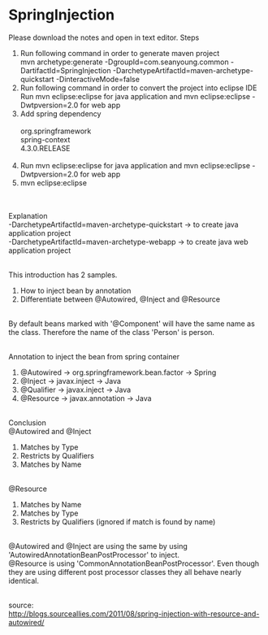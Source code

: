 # SpringInjection
Please download the notes and open in text editor.
Steps<br/>
1. Run following command in order to generate maven project<br/>
mvn archetype:generate -DgroupId=com.seanyoung.common -DartifactId=SpringInjection -DarchetypeArtifactId=maven-archetype-quickstart -DinteractiveMode=false<br/>
2. Run following command in order to convert the project into eclipse IDE<br/> 
Run mvn eclipse:eclipse for java application and mvn eclipse:eclipse -Dwtpversion=2.0 for web app<br/>
3. Add spring dependency<br/>
<dependency><br/>
	<groupId>org.springframework</groupId><br/>
	<artifactId>spring-context</artifactId><br/>
	<version>4.3.0.RELEASE</version><br/>
</dependency><br/>
3. Run mvn eclipse:eclipse for java application and mvn eclipse:eclipse -Dwtpversion=2.0 for web app<br/>
4. mvn eclipse:eclipse<br/><br/><br/>


Explanation<br/>
-DarchetypeArtifactId=maven-archetype-quickstart -> to create java application project<br/>
-DarchetypeArtifactId=maven-archetype-webapp -> to create java web application project<br/><br/>

This introduction has 2 samples.<br/>
1. How to inject bean by annotation<br/>
2. Differentiate between @Autowired, @Inject and @Resource<br/><br/>

By default beans marked with '@Component' will have the same name as the class. Therefore the name of the class 'Person' is person.<br/><br/>

Annotation to inject the bean from spring container<br/>
1. @Autowired -> org.springframework.bean.factor -> Spring <br/>
2. @Inject -> javax.inject -> Java<br/>
3. @Qualifier -> javax.inject -> Java<br/>
4. @Resource -> javax.annotation -> Java<br/><br/>

Conclusion<br/>
@Autowired and @Inject<br/>
1. Matches by Type<br/>
2. Restricts by Qualifiers<br/>
3. Matches by Name<br/><br/>

@Resource<br/>
1. Matches by Name<br/>
2. Matches by Type<br/>
3. Restricts by Qualifiers (ignored if match is found by name)<br/><br/>

@Autowired and @Inject are using the same by using 'AutowiredAnnotationBeanPostProcessor' to inject.<br/>
@Resource is using 'CommonAnnotationBeanPostProcessor'. Even though they are using different post processor classes they all behave nearly identical.<br/><br/>

source:<br/>
http://blogs.sourceallies.com/2011/08/spring-injection-with-resource-and-autowired/
